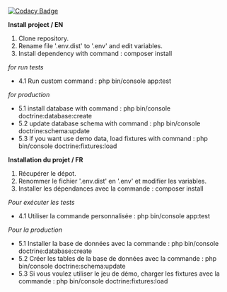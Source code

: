 
[![Codacy Badge](https://api.codacy.com/project/badge/Grade/c9ed378e42fb400299a3a1a487bcfcec)](https://app.codacy.com/app/JordanGtl/projet8-TodoList?utm_source=github.com&utm_medium=referral&utm_content=JordanGtl/projet8-TodoList&utm_campaign=Badge_Grade_Dashboard)

**Install project / EN**

1. Clone repository.
2. Rename file '.env.dist' to '.env' and edit variables.
3. Install dependency with command : composer install

_for run tests_
- 4.1  Run custom command : php bin/console app:test

_for production_
- 5.1  install database with command : php bin/console doctrine:database:create
- 5.2 update database schema with command : php bin/console doctrine:schema:update
- 5.3 if you want use demo data, load fixtures with command : php bin/console doctrine:fixtures:load


**Installation du projet / FR**

1. Récupérer le dépot.
2. Renommer le fichier '.env.dist' en '.env' et modifier les variables.
3. Installer les dépendances avec la commande : composer install

_Pour exécuter les tests_
- 4.1  Utiliser la commande personnalisée : php bin/console app:test

_Pour la production_
- 5.1 Installer la base de données avec la commande : php bin/console doctrine:database:create
- 5.2 Créer les tables de la base de données avec la commande : php bin/console doctrine:schema:update
- 5.3 Si vous voulez utiliser le jeu de démo, charger les fixtures avec la commande : php bin/console doctrine:fixtures:load
